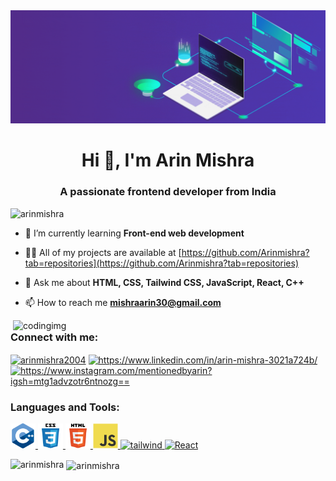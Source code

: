 <img width="1000" alt="codingimg" src="https://raw.githubusercontent.com/KShukhrat/KShukhrat/main/assets/header_gif.gif">
<h1 align="center">Hi 👋, I'm Arin Mishra</h1>
<h3 align="center">A passionate frontend developer from India</h3>
<p align="left"> <img src="https://komarev.com/ghpvc/?username=arinmishra&label=Profile%20views&color=0e75b6&style=flat" alt="arinmishra" /> </p>

- 🌱 I’m currently learning **Front-end web development**

- 👨‍💻 All of my projects are available at [https://github.com/Arinmishra?tab=repositories](https://github.com/Arinmishra?tab=repositories)

- 💬 Ask me about **HTML, CSS, Tailwind CSS, JavaScript, React, C++**

- 📫 How to reach me **mishraarin30@gmail.com**
<img align="right" width="500" alt="codingimg" src="https://miro.medium.com/max/1360/1*zVnWJtyGOX_kUIDm6ccCfQ.gif">

<h3 align="left">Connect with me:</h3>
<p align="left">
<a href="https://twitter.com/arinmishra2004" target="blank"><img align="center" src="https://raw.githubusercontent.com/rahuldkjain/github-profile-readme-generator/master/src/images/icons/Social/twitter.svg" alt="arinmishra2004" height="30" width="40" /></a>
<a href="https://linkedin.com/in/https://www.linkedin.com/in/arin-mishra-3021a724b/" target="blank"><img align="center" src="https://raw.githubusercontent.com/rahuldkjain/github-profile-readme-generator/master/src/images/icons/Social/linked-in-alt.svg" alt="https://www.linkedin.com/in/arin-mishra-3021a724b/" height="30" width="40" /></a>
<a href="https://instagram.com/https://www.instagram.com/mentionedbyarin?igsh=mtg1advzotr6ntnozg==" target="blank"><img align="center" src="https://raw.githubusercontent.com/rahuldkjain/github-profile-readme-generator/master/src/images/icons/Social/instagram.svg" alt="https://www.instagram.com/mentionedbyarin?igsh=mtg1advzotr6ntnozg==" height="30" width="40" /></a>
</p>

<h3 align="left">Languages and Tools:</h3>
<p align="left"> <a href="https://www.w3schools.com/cpp/" target="_blank" rel="noreferrer"> <img src="https://raw.githubusercontent.com/devicons/devicon/master/icons/cplusplus/cplusplus-original.svg" alt="cplusplus" width="40" height="40"/> </a> <a href="https://www.w3schools.com/css/" target="_blank" rel="noreferrer"> <img src="https://raw.githubusercontent.com/devicons/devicon/master/icons/css3/css3-original-wordmark.svg" alt="css3" width="40" height="40"/> </a> <a href="https://www.w3.org/html/" target="_blank" rel="noreferrer"> <img src="https://raw.githubusercontent.com/devicons/devicon/master/icons/html5/html5-original-wordmark.svg" alt="html5" width="40" height="40"/> </a> <a href="https://developer.mozilla.org/en-US/docs/Web/JavaScript" target="_blank" rel="noreferrer"> <img src="https://raw.githubusercontent.com/devicons/devicon/master/icons/javascript/javascript-original.svg" alt="javascript" width="40" height="40"/> </a> <a href="https://tailwindcss.com/" target="_blank" rel="noreferrer"> <img src="https://www.vectorlogo.zone/logos/tailwindcss/tailwindcss-icon.svg" alt="tailwind" width="40" height="40"/> </a><a href="https://react.dev/" target="_blank" rel="noreferrer"> <img src="https://upload.wikimedia.org/wikipedia/commons/thumb/3/30/React_Logo_SVG.svg/1024px-React_Logo_SVG.svg.png" alt="React" width="40" height="40"/> </a> </p>

<p><img align="left" src="https://github-readme-stats.vercel.app/api/top-langs?username=arinmishra&show_icons=true&locale=en&layout=compact" alt="arinmishra" /></p>

<p>&nbsp;<img align="center" src="https://github-readme-stats.vercel.app/api?username=arinmishra&show_icons=true&locale=en" alt="arinmishra" /></p>

